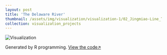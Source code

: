```yaml
---
layout: post
title: 'The Delaware River'
thumbnail: /assets/img/visualization/visualization-1/02_Jingmiao-Line_The Delaware River.png
collection: visualization_projects
---
```

<img src="assets/img/visualization/visualization-1/02_Jingmiao-Line_The Delaware River.png" alt="Visualization">

Generated by R programming. [View the code↗](https://github.com/Jasmine-404/30-day-map-challenge/blob/main/Scripts/02%20Lines.R)